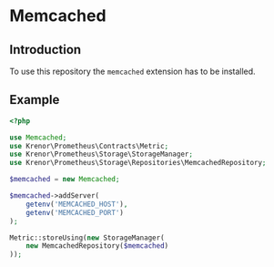 Memcached
=========

## Introduction

To use this repository the `memcached` extension has to be installed.

## Example

```php
<?php

use Memcached;
use Krenor\Prometheus\Contracts\Metric;
use Krenor\Prometheus\Storage\StorageManager;
use Krenor\Prometheus\Storage\Repositories\MemcachedRepository;

$memcached = new Memcached;

$memcached->addServer(
    getenv('MEMCACHED_HOST'),
    getenv('MEMCACHED_PORT')
);

Metric::storeUsing(new StorageManager(
    new MemcachedRepository($memcached)
));
```
